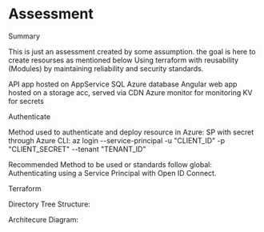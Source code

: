 # Assessment

Summary

This is just an assessment created by some assumption. the goal is here to create resourses as mentioned below Using terraform with reusability (Modules) by maintaining reliability and security standards.

API app hosted on AppService
SQL Azure database
Angular web app hosted on a storage acc, served via CDN
Azure monitor for monitoring
KV for secrets


Authenticate

  Method used to authenticate and deploy resource in Azure:
    SP with secret through Azure CLI:
    az login --service-principal -u "CLIENT_ID" -p "CLIENT_SECRET" --tenant "TENANT_ID"

  Recommended Method to be used or standards follow global:
    Authenticating using a Service Principal with Open ID Connect.

Terraform

  Directory Tree Structure:

  Architecure Diagram:

  
    
  


  
